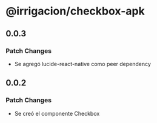 # @irrigacion/checkbox-apk

## 0.0.3

### Patch Changes

- Se agregó lucide-react-native como peer dependency

## 0.0.2

### Patch Changes

- Se creó el componente Checkbox
